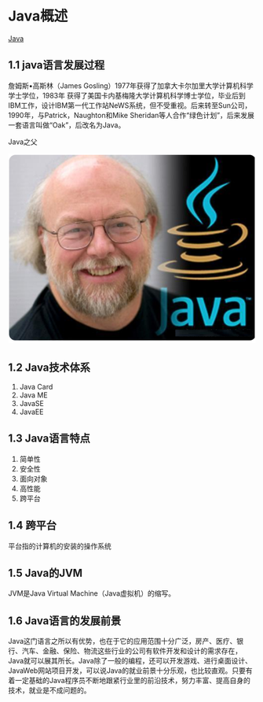 # Java概述
[Java](/back/java/README)

## 1.1 java语言发展过程

詹姆斯•高斯林（James Gosling）1977年获得了加拿大卡尔加里大学计算机科学学士学位，1983年 获得了美国卡内基梅隆大学计算机科学博士学位，毕业后到IBM工作，设计IBM第一代工作站NeWS系统，但不受重视。后来转至Sun公司，1990年，与Patrick，Naughton和Mike Sheridan等人合作“绿色计划”，后来发展一套语言叫做“Oak”，后改名为Java。

Java之父

![logo](javafather.png)

## 1.2 Java技术体系

1. Java Card
2. Java ME
3. JavaSE
4. JavaEE

## 1.3 Java语言特点

1. 简单性
2. 安全性
3. 面向对象
4. 高性能
5. 跨平台

## 1.4 跨平台

平台指的计算机的安装的操作系统

## 1.5 Java的JVM

JVM是Java Virtual Machine（Java虚拟机）的缩写。

## 1.6 Java语言的发展前景

Java这门语言之所以有优势，也在于它的应用范围十分广泛，房产、医疗、银行、汽车、金融、保险、物流这些行业的公司有软件开发和设计的需求存在，Java就可以展其所长。Java除了一般的编程，还可以开发游戏、进行桌面设计、JavaWeb网站项目开发，可以说Java的就业前景十分乐观，也比较直观。只要有着一定基础的Java程序员不断地跟紧行业里的前沿技术，努力丰富、提高自身的技术，就业是不成问题的。